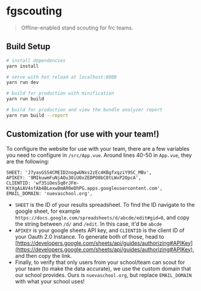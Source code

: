# fgscouting

> Offline-enabled stand scouting for frc teams.

## Build Setup

``` bash
# install dependencies
yarn install

# serve with hot reload at localhost:8080
yarn run dev

# build for production with minification
yarn run build

# build for production and view the bundle analyzer report
yarn run build --report
```

## Customization (for use with your team!)

To configure the website for use with your team, there are a few variables you need to configure in `/src/App.vue`. Around lines 40-50 in `App.vue`, they are the following:

``` 
SHEET: 'J7yasGSS4CMEID2nogwUNxs2zEc4KBgfxqziY95C_MBv',
APIKEY: '9MIkuwmFuNjAOu30iUOxZEDPO8bC0tLWxP2OpcA',
CLIENTID: 'wf35iOesSq0rJFm-KtXgAiAV4sfAb4BLexw8mAR0eDhPG.apps.googleusercontent.com',
EMAIL_DOMAIN: 'nuevaschool.org',
```

* `SHEET` is the ID of your results spreadsheet. To find the ID navigate to the google sheet, for example `https://docs.google.com/spreadsheets/d/abcde/edit#gid=0`, and copy the string between `/d/` and `/edit`. In this case, it'd be `abcde`
* `APIKEY` is your google sheets API key, and `CLIENTID` is the client ID of your Oauth 2.0 Instance. To generate both of those, head to [https://developers.google.com/sheets/api/guides/authorizing#APIKey](https://developers.google.com/sheets/api/guides/authorizing#APIKey), and then copy the link.
* Finally, to verify that only users from your school/team can scout for your team (to make the data accurate), we use the custom domain that our school provides. Ours is `nuevaschool.org`, but replace `EMAIL_DOMAIN` with what your school uses!